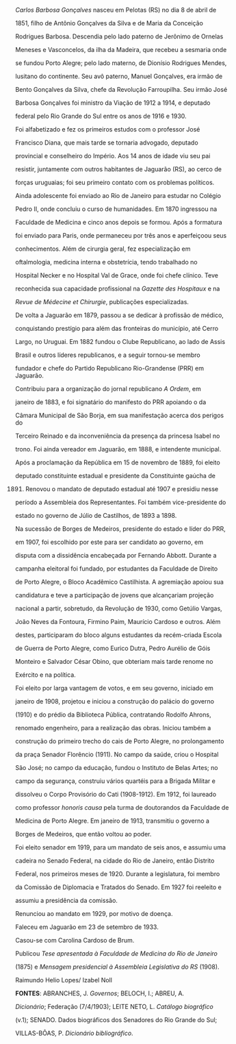 

*Carlos Barbosa Gonçalves* nasceu em Pelotas (RS) no dia 8 de abril de

1851, filho de Antônio Gonçalves da Silva e de Maria da Conceição

Rodrigues Barbosa. Descendia pelo lado paterno de Jerônimo de Ornelas

Meneses e Vasconcelos, da ilha da Madeira, que recebeu a sesmaria onde

se fundou Porto Alegre; pelo lado materno, de Dionísio Rodrigues Mendes,

lusitano do continente. Seu avô paterno, Manuel Gonçalves, era irmão de

Bento Gonçalves da Silva, chefe da Revolução Farroupilha. Seu irmão José

Barbosa Gonçalves foi ministro da Viação de 1912 a 1914, e deputado

federal pelo Rio Grande do Sul entre os anos de 1916 e 1930.



Foi alfabetizado e fez os primeiros estudos com o professor José

Francisco Diana, que mais tarde se tornaria advogado, deputado

provincial e conselheiro do Império. Aos 14 anos de idade viu seu pai

resistir, juntamente com outros habitantes de Jaguarão (RS), ao cerco de

forças uruguaias; foi seu primeiro contato com os problemas políticos.

Ainda adolescente foi enviado ao Rio de Janeiro para estudar no Colégio

Pedro II, onde concluiu o curso de humanidades. Em 1870 ingressou na

Faculdade de Medicina e cinco anos depois se formou. Após a formatura

foi enviado para Paris, onde permaneceu por três anos e aperfeiçoou seus

conhecimentos. Além de cirurgia geral, fez especialização em

oftalmologia, medicina interna e obstetrícia, tendo trabalhado no

Hospital Necker e no Hospital Val de Grace, onde foi chefe clínico. Teve

reconhecida sua capacidade profissional na *Gazette des Hospitaux* e na

*Revue de Médecine et Chirurgie*, publicações especializadas.



De volta a Jaguarão em 1879, passou a se dedicar à profissão de médico,

conquistando prestígio para além das fronteiras do município, até Cerro

Largo, no Uruguai. Em 1882 fundou o Clube Republicano, ao lado de Assis

Brasil e outros líderes republicanos, e a seguir tornou-se membro

fundador e chefe do Partido Republicano Rio-Grandense (PRR) em Jaguarão.

Contribuiu para a organização do jornal republicano *A Ordem*, em

janeiro de 1883, e foi signatário do manifesto do PRR apoiando o da

Câmara Municipal de São Borja, em sua manifestação acerca dos perigos do

Terceiro Reinado e da inconveniência da presença da princesa Isabel no

trono. Foi ainda vereador em Jaguarão, em 1888, e intendente municipal.



Após a proclamação da República em 15 de novembro de 1889, foi eleito

deputado constituinte estadual e presidente da Constituinte gaúcha de

1891. Renovou o mandato de deputado estadual até 1907 e presidiu nesse

período a Assembleia dos Representantes. Foi também vice-presidente do

estado no governo de Júlio de Castilhos, de 1893 a 1898.



Na sucessão de Borges de Medeiros, presidente do estado e líder do PRR,

em 1907, foi escolhido por este para ser candidato ao governo, em

disputa com a dissidência encabeçada por Fernando Abbott. Durante a

campanha eleitoral foi fundado, por estudantes da Faculdade de Direito

de Porto Alegre, o Bloco Acadêmico Castilhista. A agremiação apoiou sua

candidatura e teve a participação de jovens que alcançariam projeção

nacional a partir, sobretudo, da Revolução de 1930, como Getúlio Vargas,

João Neves da Fontoura, Firmino Paim, Maurício Cardoso e outros. Além

destes, participaram do bloco alguns estudantes da recém-criada Escola

de Guerra de Porto Alegre, como Eurico Dutra, Pedro Aurélio de Góis

Monteiro e Salvador César Obino, que obteriam mais tarde renome no

Exército e na política.



Foi eleito por larga vantagem de votos, e em seu governo, iniciado em

janeiro de 1908, projetou e iniciou a construção do palácio do governo

(1910) e do prédio da Biblioteca Pública, contratando Rodolfo Ahrons,

renomado engenheiro, para a realização das obras. Iniciou também a

construção do primeiro trecho do cais de Porto Alegre, no prolongamento

da praça Senador Florêncio (1911). No campo da saúde, criou o Hospital

São José; no campo da educação, fundou o Instituto de Belas Artes; no

campo da segurança, construiu vários quartéis para a Brigada Militar e

dissolveu o Corpo Provisório do Cati (1908-1912). Em 1912, foi laureado

como professor *honoris causa* pela turma de doutorandos da Faculdade de

Medicina de Porto Alegre. Em janeiro de 1913, transmitiu o governo a

Borges de Medeiros, que então voltou ao poder.



Foi eleito senador em 1919, para um mandato de seis anos, e assumiu uma

cadeira no Senado Federal, na cidade do Rio de Janeiro, então Distrito

Federal, nos primeiros meses de 1920. Durante a legislatura, foi membro

da Comissão de Diplomacia e Tratados do Senado. Em 1927 foi reeleito e

assumiu a presidência da comissão.



Renunciou ao mandato em 1929, por motivo de doença.



Faleceu em Jaguarão em 23 de setembro de 1933.



Casou-se com Carolina Cardoso de Brum.



Publicou *Tese apresentada à Faculdade de Medicina do Rio de Janeiro*

(1875) e *Mensagem presidencial à Assembleia Legislativa do RS* (1908).



Raimundo Helio Lopes/ Izabel Noll



**FONTES**: ABRANCHES, J. *Governos*; BELOCH, I.; ABREU, A.

*Dicionário*; Federação (7/4/1903); LEITE NETO, L. *Catálogo biográfico*

(v.1); SENADO. Dados biográficos dos Senadores do Rio Grande do Sul;

VILLAS-BÔAS, P. *Dicionário bibliográfico*.

